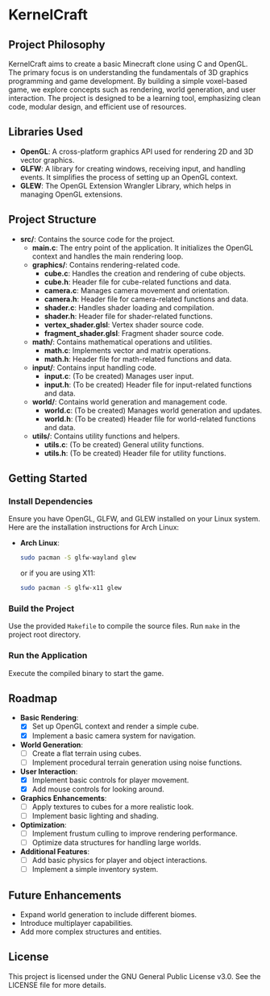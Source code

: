 # KernelCraft

## Project Philosophy

KernelCraft aims to create a basic Minecraft clone using C and OpenGL. The primary focus is on understanding the fundamentals of 3D graphics programming and game development. By building a simple voxel-based game, we explore concepts such as rendering, world generation, and user interaction. The project is designed to be a learning tool, emphasizing clean code, modular design, and efficient use of resources.

## Libraries Used

- **OpenGL**: A cross-platform graphics API used for rendering 2D and 3D vector graphics.
- **GLFW**: A library for creating windows, receiving input, and handling events. It simplifies the process of setting up an OpenGL context.
- **GLEW**: The OpenGL Extension Wrangler Library, which helps in managing OpenGL extensions.

## Project Structure

- **src/**: Contains the source code for the project.
  - **main.c**: The entry point of the application. It initializes the OpenGL context and handles the main rendering loop.
  - **graphics/**: Contains rendering-related code.
    - **cube.c**: Handles the creation and rendering of cube objects.
    - **cube.h**: Header file for cube-related functions and data.
    - **camera.c**: Manages camera movement and orientation.
    - **camera.h**: Header file for camera-related functions and data.
    - **shader.c**: Handles shader loading and compilation.
    - **shader.h**: Header file for shader-related functions.
    - **vertex_shader.glsl**: Vertex shader source code.
    - **fragment_shader.glsl**: Fragment shader source code.
  - **math/**: Contains mathematical operations and utilities.
    - **math.c**: Implements vector and matrix operations.
    - **math.h**: Header file for math-related functions and data.
  - **input/**: Contains input handling code.
    - **input.c**: (To be created) Manages user input.
    - **input.h**: (To be created) Header file for input-related functions and data.
  - **world/**: Contains world generation and management code.
    - **world.c**: (To be created) Manages world generation and updates.
    - **world.h**: (To be created) Header file for world-related functions and data.
  - **utils/**: Contains utility functions and helpers.
    - **utils.c**: (To be created) General utility functions.
    - **utils.h**: (To be created) Header file for utility functions.

## Getting Started

### Install Dependencies

Ensure you have OpenGL, GLFW, and GLEW installed on your Linux system. Here are the installation instructions for Arch Linux:

- **Arch Linux**:
  ```bash
  sudo pacman -S glfw-wayland glew
  ```
  or if you are using X11:
  ```bash
  sudo pacman -S glfw-x11 glew
  ```

### Build the Project

Use the provided `Makefile` to compile the source files. Run `make` in the project root directory.

### Run the Application

Execute the compiled binary to start the game.

## Roadmap

- **Basic Rendering**: 
  - [x] Set up OpenGL context and render a simple cube.
  - [x] Implement a basic camera system for navigation.

- **World Generation**:
  - [ ] Create a flat terrain using cubes.
  - [ ] Implement procedural terrain generation using noise functions.

- **User Interaction**:
  - [x] Implement basic controls for player movement.
  - [x] Add mouse controls for looking around.

- **Graphics Enhancements**:
  - [ ] Apply textures to cubes for a more realistic look.
  - [ ] Implement basic lighting and shading.

- **Optimization**:
  - [ ] Implement frustum culling to improve rendering performance.
  - [ ] Optimize data structures for handling large worlds.

- **Additional Features**:
  - [ ] Add basic physics for player and object interactions.
  - [ ] Implement a simple inventory system.

## Future Enhancements

- Expand world generation to include different biomes.
- Introduce multiplayer capabilities.
- Add more complex structures and entities.

## License

This project is licensed under the GNU General Public License v3.0. See the LICENSE file for more details.